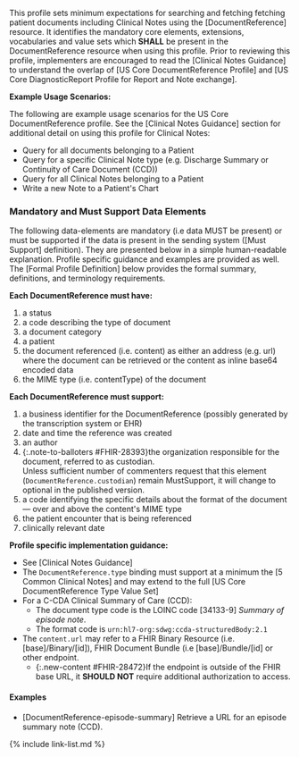 
This profile sets minimum expectations for searching and fetching fetching patient documents including Clinical Notes using the [DocumentReference] resource. It identifies the mandatory core elements, extensions, vocabularies and value sets which **SHALL** be present in the DocumentReference resource when using this profile. Prior to reviewing this profile, implementers are encouraged to read the [Clinical Notes Guidance] to understand the overlap of [US Core DocumentReference Profile] and [US Core DiagnosticReport Profile for Report and Note exchange].

**Example Usage Scenarios:**

The following are example usage scenarios for the US Core DocumentReference profile.  See the [Clinical Notes Guidance] section for additional detail on using this profile for Clinical Notes:

-   Query for all documents belonging to a Patient
-   Query for a specific Clinical Note type (e.g. Discharge Summary or Continuity of Care Document (CCD))
-   Query for all Clinical Notes belonging to a Patient
-   Write a new Note to a Patient's Chart

### Mandatory and Must Support Data Elements

The following data-elements are mandatory (i.e data MUST be present) or must be supported if the data is present in the sending system ([Must Support] definition). They are presented below in a simple human-readable explanation.  Profile specific guidance and examples are provided as well.  The [Formal Profile Definition] below provides the  formal summary, definitions, and  terminology requirements.

**Each DocumentReference must have:**

1.  a status
1.  a code describing the type of document
1.  a document category
1.  a patient
1.  the document referenced (i.e. content) as either an address (e.g. url) where the document can be retrieved or the content as inline base64 encoded data
1.  the MIME type (i.e. contentType) of the document

**Each DocumentReference must support:**

1.  a business identifier for the DocumentReference (possibly generated by the transcription system or EHR)
1.  date and time the reference was created
1.  an author
1.  {:.note-to-balloters #FHIR-28393}the organization responsible for the document, referred to as custodian.  
Unless sufficient number of commenters request that this element (`DocumentReference.custodian`) remain MustSupport, it will change to optional in the published version.
1.  a code identifying the specific details about the format of the document — over and above the content's MIME type
1.  the patient encounter that is being referenced
1. clinically relevant date


**Profile specific implementation guidance:**

- See [Clinical Notes Guidance]
- The `DocumentReference.type` binding must support at a minimum the [5 Common Clinical Notes] and may extend to the full  [US Core DocumentReference Type Value Set]
- For a C-CDA Clinical Summary of Care (CCD):
   -  The document type code is the LOINC code [34133-9] *Summary of episode note*.
   -  The format code is `urn:hl7-org:sdwg:ccda-structuredBody:2.1`
-   The `content.url` may refer to a FHIR Binary Resource (i.e. [base]/Binary/[id]), FHIR Document Bundle (i.e [base]/Bundle/[id] or other endpoint.
    - {:.new-content #FHIR-28472}If the endpoint is outside of the FHIR base URL, it **SHOULD NOT** require additional authorization to access.

#### Examples

-  [DocumentReference-episode-summary] Retrieve a URL for an episode summary note (CCD).

{% include link-list.md %}
